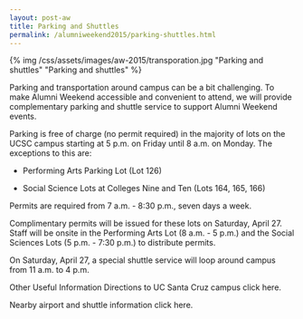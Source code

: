 ```yaml
---
layout: post-aw
title: Parking and Shuttles
permalink: /alumniweekend2015/parking-shuttles.html
---
```


{% img /css/assets/images/aw-2015/transporation.jpg "Parking and shuttles" "Parking and shuttles" %}

Parking and transportation around campus can be a bit challenging. To make Alumni Weekend accessible and convenient to attend, we will provide complementary parking and shuttle service to support Alumni Weekend events.

Parking is free of charge (no permit required) in the majority of lots on the UCSC campus starting at 5 p.m. on Friday until 8 a.m. on Monday.  The exceptions to this are:

- Performing Arts Parking Lot (Lot 126)

- Social Science Lots at Colleges Nine and Ten (Lots 164, 165, 166)

Permits are required from 7 a.m. - 8:30 p.m., seven days a week.

Complimentary permits will be issued for these lots on Saturday, April 27. Staff will be onsite in the Performing Arts Lot (8 a.m. - 5 p.m.) and the Social Sciences Lots (5 p.m. - 7:30 p.m.) to distribute permits.

On Saturday, April 27, a special shuttle service will loop around campus from 11 a.m. to 4 p.m. 

Other Useful Information
Directions to UC Santa Cruz campus click here.

Nearby airport and shuttle information click here.
